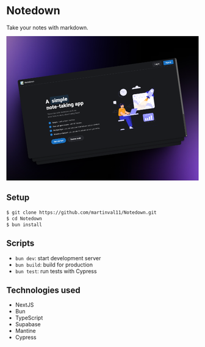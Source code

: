 # Notedown
Take your notes with markdown.

![Imagen Gráfica](https://github.com/martinval11/Notedown/blob/main/screenshots/home.png?raw=true)

## Setup
```shell
$ git clone https://github.com/martinval11/Notedown.git
$ cd Notedown
$ bun install
```

## Scripts
- `bun dev`: start development server
- `bun build`: build for production
- `bun test`: run tests with Cypress

## Technologies used
- NextJS
- Bun
- TypeScript
- Supabase
- Mantine
- Cypress
